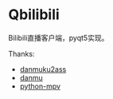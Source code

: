 # Qbilibili

Bilibili直播客户端，pyqt5实现。

Thanks:

- [danmuku2ass](https://github.com/m13253/danmaku2ass)
- [danmu](https://github.com/littlecodersh/danmu)
- [python-mpv](https://github.com/jaseg/python-mpv)

